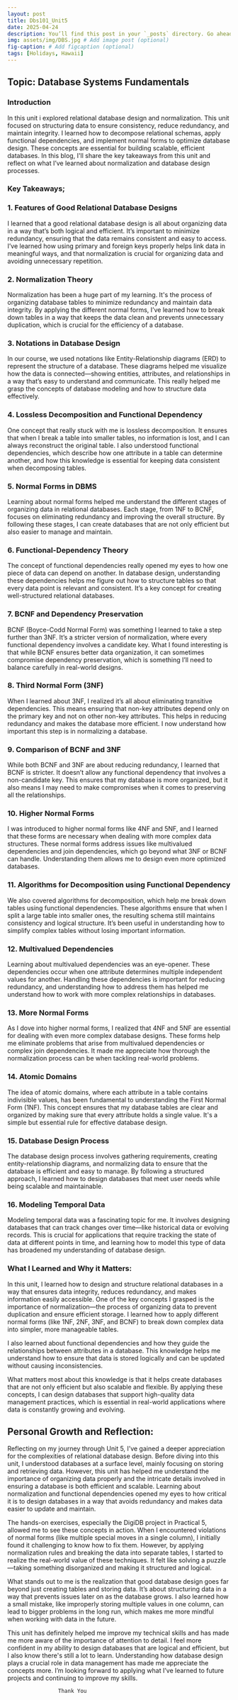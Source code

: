 ```yaml
---
layout: post
title: Dbs101_Unit5
date: 2025-04-24
description: You’ll find this post in your `_posts` directory. Go ahead and edit it and re-build the site to see your changes. # Add post description (optional)
img: assets/img/DBS.jpg # Add image post (optional)
fig-caption: # Add figcaption (optional)
tags: [Holidays, Hawaii]
---
```

## Topic: Database Systems Fundamentals

### Introduction

In this unit i explored relational database design and normalization. This unit focused on structuring data to ensure consistency, reduce redundancy, and maintain integrity. I learned how to decompose relational schemas, apply functional dependencies, and implement normal forms to optimize database design. These concepts are essential for building scalable, efficient databases. In this blog, I'll share the key takeaways from this unit and reflect on what I’ve learned about normalization and database design processes.

### Key Takeaways;

### 1. Features of Good Relational Database Designs

I learned that a good relational database design is all about organizing data in a way that’s both logical and efficient. It’s important to minimize redundancy, ensuring that the data remains consistent and easy to access. I’ve learned how using primary and foreign keys properly helps link data in meaningful ways, and that normalization is crucial for organizing data and avoiding unnecessary repetition. 


### 2. Normalization Theory

Normalization has been a huge part of my learning. It's the process of organizing database tables to minimize redundancy and maintain data integrity. By applying the different normal forms, I’ve learned how to break down tables in a way that keeps the data clean and prevents unnecessary duplication, which is crucial for the efficiency of a database.

### 3. Notations in Database Design

In our course, we used notations like Entity-Relationship diagrams (ERD) to represent the structure of a database. These diagrams helped me visualize how the data is connected—showing entities, attributes, and relationships in a way that’s easy to understand and communicate. This really helped me grasp the concepts of database modeling and how to structure data effectively.

###  4. Lossless Decomposition and Functional Dependency

One concept that really stuck with me is lossless decomposition. It ensures that when I break a table into smaller tables, no information is lost, and I can always reconstruct the original table. I also understood functional dependencies, which describe how one attribute in a table can determine another, and how this knowledge is essential for keeping data consistent when decomposing tables.

 ### 5. Normal Forms in DBMS

Learning about normal forms helped me understand the different stages of organizing data in relational databases. Each stage, from 1NF to BCNF, focuses on eliminating redundancy and improving the overall structure. By following these stages, I can create databases that are not only efficient but also easier to manage and maintain.

### 6. Functional-Dependency Theory

The concept of functional dependencies really opened my eyes to how one piece of data can depend on another. In database design, understanding these dependencies helps me figure out how to structure tables so that every data point is relevant and consistent. It’s a key concept for creating well-structured relational databases.

### 7. BCNF and Dependency Preservation

BCNF (Boyce-Codd Normal Form) was something I learned to take a step further than 3NF. It’s a stricter version of normalization, where every functional dependency involves a candidate key. What I found interesting is that while BCNF ensures better data organization, it can sometimes compromise dependency preservation, which is something I’ll need to balance carefully in real-world designs.

### 8. Third Normal Form (3NF)

When I learned about 3NF, I realized it’s all about eliminating transitive dependencies. This means ensuring that non-key attributes depend only on the primary key and not on other non-key attributes. This helps in reducing redundancy and makes the database more efficient. I now understand how important this step is in normalizing a database.

### 9. Comparison of BCNF and 3NF

While both BCNF and 3NF are about reducing redundancy, I learned that BCNF is stricter. It doesn’t allow any functional dependency that involves a non-candidate key. This ensures that my database is more organized, but it also means I may need to make compromises when it comes to preserving all the relationships.

### 10. Higher Normal Forms

I was introduced to higher normal forms like 4NF and 5NF, and I learned that these forms are necessary when dealing with more complex data structures. These normal forms address issues like multivalued dependencies and join dependencies, which go beyond what 3NF or BCNF can handle. Understanding them allows me to design even more optimized databases.

### 11. Algorithms for Decomposition using Functional Dependency

We also covered algorithms for decomposition, which help me break down tables using functional dependencies. These algorithms ensure that when I split a large table into smaller ones, the resulting schema still maintains consistency and logical structure. It’s been useful in understanding how to simplify complex tables without losing important information.

### 12. Multivalued Dependencies

Learning about multivalued dependencies was an eye-opener. These dependencies occur when one attribute determines multiple independent values for another. Handling these dependencies is important for reducing redundancy, and understanding how to address them has helped me understand how to work with more complex relationships in databases.

### 13. More Normal Forms

As I dove into higher normal forms, I realized that 4NF and 5NF are essential for dealing with even more complex database designs. These forms help me eliminate problems that arise from multivalued dependencies or complex join dependencies. It made me appreciate how thorough the normalization process can be when tackling real-world problems.

### 14. Atomic Domains

The idea of atomic domains, where each attribute in a table contains indivisible values, has been fundamental to understanding the First Normal Form (1NF). This concept ensures that my database tables are clear and organized by making sure that every attribute holds a single value. It's a simple but essential rule for effective database design.

### 15. Database Design Process

The database design process involves gathering requirements, creating entity-relationship diagrams, and normalizing data to ensure that the database is efficient and easy to manage. By following a structured approach, I learned how to design databases that meet user needs while being scalable and maintainable.

### 16. Modeling Temporal Data

Modeling temporal data was a fascinating topic for me. It involves designing databases that can track changes over time—like historical data or evolving records. This is crucial for applications that require tracking the state of data at different points in time, and learning how to model this type of data has broadened my understanding of database design.

### What I Learned and Why it Matters:
In this unit, I learned how to design and structure relational databases in a way that ensures data integrity, reduces redundancy, and makes information easily accessible. One of the key concepts I grasped is the importance of normalization—the process of organizing data to prevent duplication and ensure efficient storage. I learned how to apply different normal forms (like 1NF, 2NF, 3NF, and BCNF) to break down complex data into simpler, more manageable tables.

I also learned about functional dependencies and how they guide the relationships between attributes in a database. This knowledge helps me understand how to ensure that data is stored logically and can be updated without causing inconsistencies.

What matters most about this knowledge is that it helps create databases that are not only efficient but also scalable and flexible. By applying these concepts, I can design databases that support high-quality data management practices, which is essential in real-world applications where data is constantly growing and evolving.

## Personal Growth and Reflection:
Reflecting on my journey through Unit 5, I’ve gained a deeper appreciation for the complexities of relational database design. Before diving into this unit, I understood databases at a surface level, mainly focusing on storing and retrieving data. However, this unit has helped me understand the importance of organizing data properly and the intricate details involved in ensuring a database is both efficient and scalable. Learning about normalization and functional dependencies opened my eyes to how critical it is to design databases in a way that avoids redundancy and makes data easier to update and maintain.

The hands-on exercises, especially the DigiDB project in Practical 5, allowed me to see these concepts in action. When I encountered violations of normal forms (like multiple special moves in a single column), I initially found it challenging to know how to fix them. However, by applying normalization rules and breaking the data into separate tables, I started to realize the real-world value of these techniques. It felt like solving a puzzle—taking something disorganized and making it structured and logical.

What stands out to me is the realization that good database design goes far beyond just creating tables and storing data. It’s about structuring data in a way that prevents issues later on as the database grows. I also learned how a small mistake, like improperly storing multiple values in one column, can lead to bigger problems in the long run, which makes me more mindful when working with data in the future.

This unit has definitely helped me improve my technical skills and has made me more aware of the importance of attention to detail. I feel more confident in my ability to design databases that are logical and efficient, but I also know there's still a lot to learn. Understanding how database design plays a crucial role in data management has made me appreciate the concepts more. I’m looking forward to applying what I’ve learned to future projects and continuing to improve my skills.


                    Thank You

